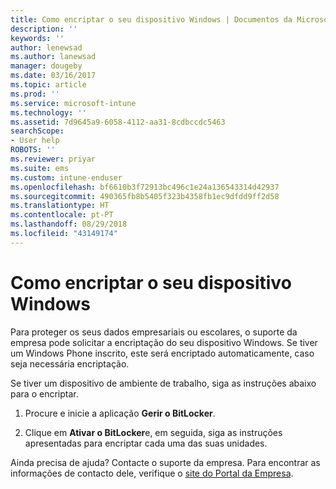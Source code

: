 ```yaml
---
title: Como encriptar o seu dispositivo Windows | Documentos da Microsoft
description: ''
keywords: ''
author: lenewsad
ms.author: lanewsad
manager: dougeby
ms.date: 03/16/2017
ms.topic: article
ms.prod: ''
ms.service: microsoft-intune
ms.technology: ''
ms.assetid: 7d9645a9-6058-4112-aa31-8cdbccdc5463
searchScope:
- User help
ROBOTS: ''
ms.reviewer: priyar
ms.suite: ems
ms.custom: intune-enduser
ms.openlocfilehash: bf6610b3f72913bc496c1e24a136543314d42937
ms.sourcegitcommit: 490365fb8b5405f323b4358fb1ec9dfdd9ff2d58
ms.translationtype: HT
ms.contentlocale: pt-PT
ms.lasthandoff: 08/29/2018
ms.locfileid: "43149174"
---
```

# <a name="how-to-encrypt-your-windows-device"></a>Como encriptar o seu dispositivo Windows

Para proteger os seus dados empresariais ou escolares, o suporte da empresa pode solicitar a encriptação do seu dispositivo Windows. Se tiver um Windows Phone inscrito, este será encriptado automaticamente, caso seja necessária encriptação.

Se tiver um dispositivo de ambiente de trabalho, siga as instruções abaixo para o encriptar.

1.  Procure e inicie a aplicação **Gerir o BitLocker**.

2.  Clique em **Ativar o BitLocker**e, em seguida, siga as instruções apresentadas para encriptar cada uma das suas unidades.

Ainda precisa de ajuda? Contacte o suporte da empresa. Para encontrar as informações de contacto dele, verifique o [site do Portal da Empresa](https://go.microsoft.com/fwlink/?linkid=2010980).
